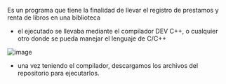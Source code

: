 Es un programa que tiene la finalidad de llevar el registro de prestamos y
renta de libros en una biblioteca

- el ejecutado se llevaba mediante el compilador DEV C++, o cualquier otro donde se pueda manejar el lenguaje de C/C++

![image](https://github.com/user-attachments/assets/2ee34232-5d4f-4cdf-87bf-3154eb461335)

- una vez teniendo el compilador, descargamos los archivos del repositorio para ejecutarlos.

  
